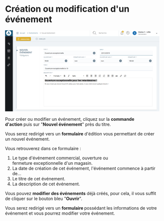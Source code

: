 # Création ou modification d'un événement


![editevenment-formulairevnementpngpng](images/editevenment-formulairevnementpngpng.png)


<p>Pour cr&eacute;er ou modifier un &eacute;v&eacute;nement, cliquez sur la&nbsp;<strong>commande d'action</strong>&nbsp;puis sur "<strong>Nouvel &eacute;v&eacute;nement</strong>" pr&egrave;s du titre.</p>
<p>Vous serez redirig&eacute; vers un <strong>formulaire</strong> d'&eacute;dition vous permettant de cr&eacute;er un nouvel &eacute;v&eacute;nement.</p>
<p>Vous retrouverez dans ce formulaire :</p>
<ol>
<li>Le type d'&eacute;v&eacute;nement commercial, ouverture ou fermeture&nbsp;exceptionnelle d'un magasin.</li>
<li>La date de cr&eacute;ation de cet &eacute;v&eacute;nement, l'&eacute;v&eacute;nement commence &agrave; partir de...</li>
<li>Le titre de cet &eacute;v&eacute;nement.</li>
<li>La description de cet &eacute;v&eacute;nement.</li>
</ol>
<p>Vous pouvez <strong>modifier des &eacute;v&eacute;nements</strong> d&eacute;j&agrave; cr&eacute;&eacute;s, pour cela, il vous suffit de cliquer sur le bouton bleu "<strong>Ouvrir</strong>".</p>
<p>Vous serez redirig&eacute; vers&nbsp;un <strong>formulaire&nbsp;</strong>poss&eacute;dant les&nbsp;informations de votre &eacute;v&eacute;nement&nbsp;et vous pourrez modifier votre &eacute;v&eacute;nement.</p>

